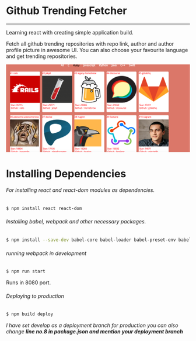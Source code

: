 # Github Trending Fetcher

***
Learning react with creating simple application build.

Fetch all github trending repositories with repo link, author and author profile picture in awesome UI. You can also choose your favourite language and get trending repositories.

![alt text](./public/images/app.png "Github Trending fetcher")


# Installing Dependencies
###### For installing react and react-dom modules as dependencies.

```sh
$ npm install react react-dom
```
###### Installing babel, webpack and other necessary packages.
```sh
$ npm install --save-dev babel-core babel-loader babel-preset-env babel-preset-react css-loader style-loader html-webpack-plugin webpack webpack-dev-server
```
###### running webpack in development
```sh
$ npm run start
```
Runs in 8080 port.

###### Deploying to production
```sh
$ npm build deploy
```
*I have set develop as a deployment branch for production you can also change **line no.8 in package.json and mention your deployment branch***
